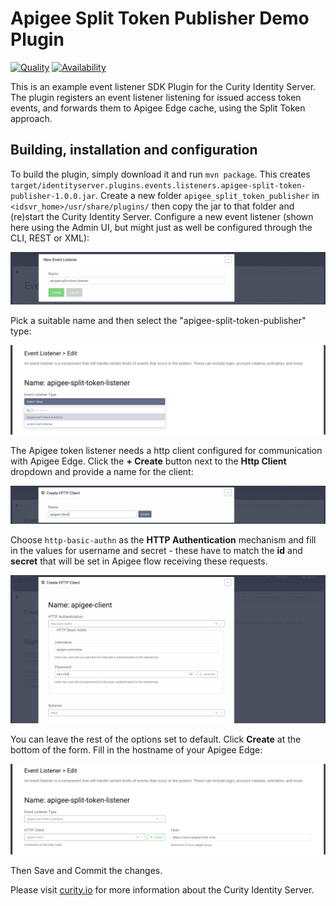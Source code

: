 # Apigee Split Token Publisher Demo Plugin

[![Quality](https://curity.io/assets/images/badges/apigee-split-token-publisher-quality.svg)](https://curity.io/resources/code-examples/status/)
[![Availability](https://curity.io/assets/images/badges/apigee-split-token-publisher-availability.svg)](https://curity.io/resources/code-examples/status/)

This is an example event listener SDK Plugin for the Curity Identity Server. The plugin registers an event listener 
listening for issued access token events, and forwards them to Apigee Edge cache, using the Split Token approach.

## Building, installation and configuration

To build the plugin, simply download it and run `mvn package`. This creates `target/identityserver.plugins.events.listeners.apigee-split-token-publisher-1.0.0.jar`.
Create a new folder `apigee_split_token_publisher` in `<idsvr_home>/usr/share/plugins/` then copy the jar to that folder
and (re)start the Curity Identity Server. Configure a new event listener (shown here using the Admin UI, but might just
as well be configured through the CLI, REST or XML):

![Add new listener](docs/new_listener.png)

Pick a suitable name and then select the "apigee-split-token-publisher" type:

![Select type](docs/select_type.png)

The Apigee token listener needs a http client configured for communication with Apigee Edge. Click the **+ Create** button
next to the **Http Client** dropdown and provide a name for the client:

![Add new http client](docs/add_http_client.png)

Choose `http-basic-authn` as the **HTTP Authentication** mechanism and fill in the values for username and secret - these
have to match the **id** and **secret** that will be set in Apigee flow receiving these requests.

![Configure client](docs/configure_client.png)

You can leave the rest of the options set to default. Click **Create** at the bottom of the form. Fill in the hostname
of your Apigee Edge:

![Configure the listener](docs/configure_listener.png)

Then Save and Commit the changes.

Please visit [curity.io](https://curity.io/) for more information about the Curity Identity Server.
